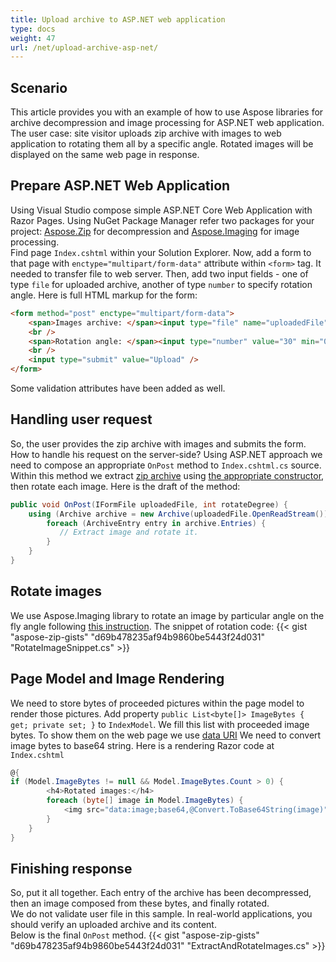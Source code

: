 ```yaml
---
title: Upload archive to ASP.NET web application
type: docs
weight: 47
url: /net/upload-archive-asp-net/
---
```


## **Scenario**
This article provides you with an example of how to use Aspose libraries for archive decompression and image processing for ASP.NET web application. The user case: site visitor uploads zip archive with images to web application to rotating them all by a specific angle.
Rotated images will be displayed on the same web page in response.

## **Prepare ASP.NET Web Application**
Using Visual Studio compose simple ASP.NET Core Web Application with Razor Pages. 
Using NuGet Package Manager refer two packages for your project: [Aspose.Zip](https://www.nuget.org/packages/Aspose.Zip/) for decompression and [Aspose.Imaging](https://www.nuget.org/packages/Aspose.Imaging/) for image processing.
<br/>
Find page `Index.cshtml` within your Solution Explorer. Now, add a form to that page with `enctype="multipart/form-data"` attribute within `<form>` tag. It needed to transfer file to web server. Then, add two input fields - one of type `file` for uploaded archive, another of type `number` to specify rotation angle.
Here is full HTML markup for the form:
```html
<form method="post" enctype="multipart/form-data">
    <span>Images archive: </span><input type="file" name="uploadedFile" required="required" />
    <br />
    <span>Rotation angle: </span><input type="number" value="30" min="0" max="360" name="rotateDegree" required="required" />
    <br />
    <input type="submit" value="Upload" />
</form>
```
Some validation attributes have been added as well. 

## **Handling user request** 
So, the user provides the zip archive with images and submits the form. How to handle his request on the server-side? Using ASP.NET approach we need to compose an appropriate `OnPost` method to `Index.cshtml.cs` source. Within this method we extract [zip archive](https://apireference.aspose.com/zip/net/aspose.zip/archive) using [the appropriate constructor](https://apireference.aspose.com/zip/net/aspose.zip/archive/constructors/1), then rotate each image. Here is the draft of the method:
```c#
public void OnPost(IFormFile uploadedFile, int rotateDegree) {
    using (Archive archive = new Archive(uploadedFile.OpenReadStream())) {
        foreach (ArchiveEntry entry in archive.Entries) {
		   // Extract image and rotate it.
		}
    }
}
```

## **Rotate images**
We use Aspose.Imaging library to rotate an image by particular angle on the fly angle following [this instruction](https://docs.aspose.com/imaging/net/crop-rotate-and-resize-images/#rotating-an-image-on-a-specific-angle).
The snippet of rotation code:
{{< gist "aspose-zip-gists" "d69b478235af94b9860be5443f24d031" "RotateImageSnippet.cs" >}}

## **Page Model and Image Rendering**
We need to store bytes of proceeded pictures within the page model to render those pictures. Add property `public List<byte[]> ImageBytes { get; private set; }` to `IndexModel`. 
We fill this list with proceeded image bytes. To show them on the web page we use [data URI](https://en.wikipedia.org/wiki/Data_URI_scheme) We need to convert image bytes to base64 string.
Here is a rendering Razor code at `Index.cshtml`
```c#
@{
if (Model.ImageBytes != null && Model.ImageBytes.Count > 0) {
        <h4>Rotated images:</h4>
        foreach (byte[] image in Model.ImageBytes) {
            <img src="data:image;base64,@Convert.ToBase64String(image)" width="150"/>
        }
    }
}
```

## **Finishing response**
So, put it all together. Each entry of the archive has been decompressed, then an image composed from these bytes, and finally rotated. <br />We do not validate user file in this sample. In real-world applications, you should verify an uploaded archive and its content. <br />Below is the final `OnPost` method.
{{< gist "aspose-zip-gists" "d69b478235af94b9860be5443f24d031" "ExtractAndRotateImages.cs" >}}
